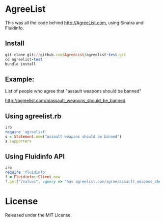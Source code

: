AgreeList
==============
This was all the code behind http://AgreeList.com, using Sinatra and Fluidinfo.

Install
-------
```ruby
git clone git://github.com/AgreeList/agreelist-test.git
cd agreelist-test
bundle install
```

Example:
--------
List of people who agree that "assault weapons should be banned"

http://agreelist.com/a/assault_weapons_should_be_banned

Using agreelist.rb
------------------
```ruby
irb
require 'agreelist'
s = Statement.new("assault weapons should be banned")
s.supporters
```

Using Fluidinfo API
-------------------
```ruby
irb
require 'fluidinfo'
f = Fluidinfo::Client.new
f.get("/values", :query => "has agreelist.com/agree/assault_weapons_should_be_banned", :tags => ["fluiddb/about", "en.wikipedia.org/url"])
```

License
=======
Released under the MIT License.
